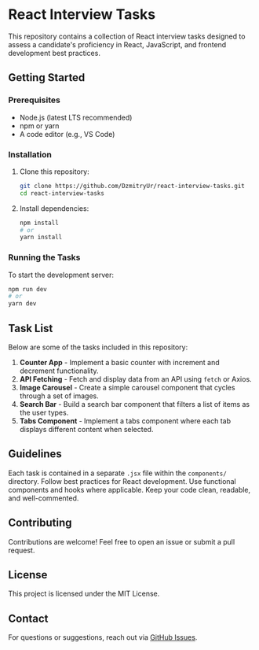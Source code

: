 # React Interview Tasks

This repository contains a collection of React interview tasks designed to assess a candidate's proficiency in React, JavaScript, and frontend development best practices.

## Getting Started

### Prerequisites

- Node.js (latest LTS recommended)
- npm or yarn
- A code editor (e.g., VS Code)

### Installation

1. Clone this repository:
   ```sh
   git clone https://github.com/DzmitryUr/react-interview-tasks.git
   cd react-interview-tasks
   ```
2. Install dependencies:
   ```sh
   npm install
   # or
   yarn install
   ```

### Running the Tasks

To start the development server:

```sh
npm run dev
# or
yarn dev
```

## Task List

Below are some of the tasks included in this repository:

1. **Counter App** - Implement a basic counter with increment and decrement functionality.
2. **API Fetching** - Fetch and display data from an API using `fetch` or Axios.
3. **Image Carousel** - Create a simple carousel component that cycles through a set of images.
4. **Search Bar** - Build a search bar component that filters a list of items as the user types.
5. **Tabs Component** - Implement a tabs component where each tab displays different content when selected.

## Guidelines

Each task is contained in a separate `.jsx` file within the `components/` directory.
Follow best practices for React development.
Use functional components and hooks where applicable.
Keep your code clean, readable, and well-commented.

## Contributing

Contributions are welcome! Feel free to open an issue or submit a pull request.

## License

This project is licensed under the MIT License.

## Contact

For questions or suggestions, reach out via [GitHub Issues](https://github.com/DzmitryUr/react-interview-tasks/issues).
